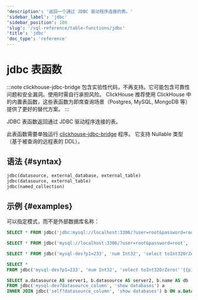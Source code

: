 ```yaml
---
'description': '返回一个通过 JDBC 驱动程序连接的表。'
'sidebar_label': 'jdbc'
'sidebar_position': 100
'slug': '/sql-reference/table-functions/jdbc'
'title': 'jdbc'
'doc_type': 'reference'
---
```



# jdbc 表函数

:::note
clickhouse-jdbc-bridge 包含实验性代码，不再支持。它可能包含可靠性问题和安全漏洞。使用时需自行承担风险。
ClickHouse 推荐使用 ClickHouse 中的内置表函数，这些表函数为即席查询场景（Postgres, MySQL, MongoDB 等）提供了更好的替代方案。
:::

JDBC 表函数返回通过 JDBC 驱动程序连接的表。

此表函数需要单独运行 [clickhouse-jdbc-bridge](https://github.com/ClickHouse/clickhouse-jdbc-bridge) 程序。
它支持 Nullable 类型（基于被查询的远程表的 DDL）。

## 语法 {#syntax}

```sql
jdbc(datasource, external_database, external_table)
jdbc(datasource, external_table)
jdbc(named_collection)
```

## 示例 {#examples}

可以指定模式，而不是外部数据库名称：

```sql
SELECT * FROM jdbc('jdbc:mysql://localhost:3306/?user=root&password=root', 'schema', 'table')
```

```sql
SELECT * FROM jdbc('mysql://localhost:3306/?user=root&password=root', 'select * from schema.table')
```

```sql
SELECT * FROM jdbc('mysql-dev?p1=233', 'num Int32', 'select toInt32OrZero(''{{p1}}'') as num')
```

```sql
SELECT *
FROM jdbc('mysql-dev?p1=233', 'num Int32', 'select toInt32OrZero(''{{p1}}'') as num')
```

```sql
SELECT a.datasource AS server1, b.datasource AS server2, b.name AS db
FROM jdbc('mysql-dev?datasource_column', 'show databases') a
INNER JOIN jdbc('self?datasource_column', 'show databases') b ON a.Database = b.name
```
